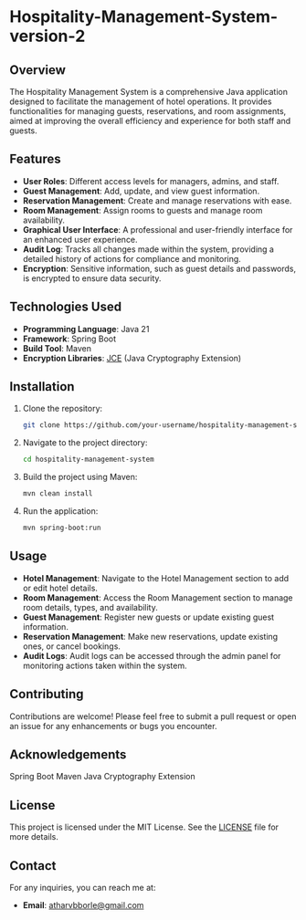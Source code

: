 # Hospitality-Management-System-version-2

## Overview
The Hospitality Management System is a comprehensive Java application designed to facilitate the management of hotel operations. It provides functionalities for managing guests, reservations, and room assignments, aimed at improving the overall efficiency and experience for both staff and guests.

## Features
- **User Roles**: Different access levels for managers, admins, and staff.
- **Guest Management**: Add, update, and view guest information.
- **Reservation Management**: Create and manage reservations with ease.
- **Room Management**: Assign rooms to guests and manage room availability.
- **Graphical User Interface**: A professional and user-friendly interface for an enhanced user experience.
- **Audit Log**: Tracks all changes made within the system, providing a detailed history of actions for compliance and monitoring.
- **Encryption**: Sensitive information, such as guest details and passwords, is encrypted to ensure data security.

## Technologies Used
- **Programming Language**: Java 21
- **Framework**: Spring Boot
- **Build Tool**: Maven
- **Encryption Libraries**: [JCE](https://docs.oracle.com/javase/8/docs/technotes/guides/security/crypto/CryptoSpec.html) (Java Cryptography Extension)

## Installation
1. Clone the repository:
   ```bash
   git clone https://github.com/your-username/hospitality-management-system.git
   
2. Navigate to the project directory:
   ```bash
   cd hospitality-management-system
   
4. Build the project using Maven:
   ```bash
   mvn clean install
   
6. Run the application:
   ```bash
   mvn spring-boot:run

## Usage

- **Hotel Management**: Navigate to the Hotel Management section to add or edit hotel details.
- **Room Management**: Access the Room Management section to manage room details, types, and availability.
- **Guest Management**: Register new guests or update existing guest information.
- **Reservation Management**: Make new reservations, update existing ones, or cancel bookings.
- **Audit Logs**: Audit logs can be accessed through the admin panel for monitoring actions taken within the system.

## Contributing
Contributions are welcome! Please feel free to submit a pull request or open an issue for any enhancements or bugs you encounter.


## Acknowledgements
  Spring Boot
  Maven
  Java Cryptography Extension

## License

This project is licensed under the MIT License. See the [LICENSE](LICENSE) file for more details.

## Contact

For any inquiries, you can reach me at:
- **Email**: atharvbborle@gmail.com


  
